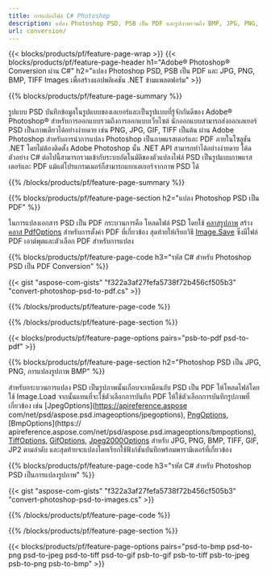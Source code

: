 ```yaml
---
title: การแปลงไฟล์ C# Photoshop
description: แปลง Photoshop PSD, PSB เป็น PDF และรูปภาพรวมถึง BMP, JPG, PNG, TIFF ด้วยรหัส C # สองสามบรรทัดผ่านไลบรารี .NET
url: conversion/
---
```


{{< blocks/products/pf/feature-page-wrap >}}
{{< blocks/products/pf/feature-page-header h1="Adobe® Photoshop® Conversion ผ่าน C#" h2="แปลง Photoshop PSD, PSB เป็น PDF และ JPG, PNG, BMP, TIFF Images เพื่อสร้างแอปพลิเคชัน .NET ข้ามแพลตฟอร์ม" >}}

{{% blocks/products/pf/feature-page-summary %}}

รูปแบบ PSD บันทึกข้อมูลในรูปแบบของเลเยอร์และเป็นรูปแบบที่รู้จักกันดีของ Adobe® Photoshop® สำหรับการออกแบบรวมถึงการออกแบบเว็บไซต์ นักออกแบบสามารถส่งออกเลเยอร์ PSD เป็นภาพเดียวได้อย่างง่ายดาย เช่น PNG, JPG, GIF, TIFF เป็นต้น ผ่าน Adobe Photoshop สำหรับการนำการแปลง Photoshop เป็นภาพแรสเตอร์และ PDF ภายในโซลูชัน .NET โดยไม่ต้องติดตั้ง Adobe Photoshop นั้น .NET API สามารถทำได้อย่างง่ายดาย โค้ดตัวอย่าง C# ต่อไปนี้สามารถรวมเข้ากับระบบอัตโนมัติของตัวแปลงไฟล์ PSD เป็นรูปแบบภาพแรสเตอร์และ PDF แม้แต่โปรแกรมเมอร์ก็สามารถแยกเลเยอร์จากภาพ PSD ได้


{{% /blocks/products/pf/feature-page-summary  %}}

{{% blocks/products/pf/feature-page-section  h2="แปลง Photoshop PSD เป็น PDF" %}}

ในการแปลงเอกสาร PSD เป็น PDF กระบวนการคือ โหลดไฟล์ PSD โดยใช้ [คลาสรูปภาพ](https://apireference.aspose.com/net/psd/aspose.psd/image) สร้าง [คลาส PdfOptions](https://apireference.aspose.com/net/psd/aspose.psd.imageoptions/pdfoptions) สำหรับการตั้งค่า PDF ที่เกี่ยวข้อง สุดท้ายให้เรียกวิธี [Image.Save](https://apireference.aspose.com/net/psd/aspose.psd.image/save/methods/3) ซึ่งมีไฟล์ PDF เอาต์พุตและตัวเลือก PDF สำหรับการแปลง

{{% blocks/products/pf/feature-page-code h3="รหัส C# สำหรับ Photoshop PSD เป็น PDF Conversion" %}}

{{< gist "aspose-com-gists" "f322a3af27fefa5738f72b456cf505b3" "convert-photoshop-psd-to-pdf.cs" >}}

{{% /blocks/products/pf/feature-page-code  %}}

{{% /blocks/products/pf/feature-page-section %}}

{{< blocks/products/pf/feature-page-options pairs="psb-to-pdf psd-to-pdf" >}}

{{% blocks/products/pf/feature-page-section  h2="Photoshop PSD เป็น JPG, PNG, การแปลงรูปภาพ BMP" %}}

สำหรับกระบวนการแปลง PSD เป็นรูปภาพนั้นเกือบจะเหมือนกับ PSD เป็น PDF ให้โหลดไฟล์โดยใช้ Image.Load จากนั้นแทนที่จะใช้ตัวเลือกการบันทึก PDF ให้ใช้ตัวเลือกการบันทึกรูปภาพที่เกี่ยวข้อง เช่น [JpegOptions](https://apireference.aspose com/net/psd/aspose.psd.imageoptions/jpegoptions), [PngOptions](https://apireference.aspose.com/net/psd/aspose.psd.imageoptions/pngoptions), [BmpOptions](https:// apireference.aspose.com/net/psd/aspose.psd.imageoptions/bmpoptions), [TiffOptions](https://apireference.aspose.com/net/psd/aspose.psd.imageoptions/tiffoptions), [GifOptions]( https://apireference.aspose.com/net/psd/aspose.psd.imageoptions/gifoptions), [Jpeg2000Options](https://apireference.aspose.com/net/psd/aspose.psd.imageoptions/jpeg2000options) สำหรับ JPG, PNG, BMP, TIFF, GIF, JP2 ตามลำดับ และสุดท้ายจะแปลงโดยเรียกใช้ฟังก์ชันบันทึกพร้อมพารามิเตอร์ที่เกี่ยวข้อง


{{% blocks/products/pf/feature-page-code h3="รหัส C# สำหรับ Photoshop PSD เป็นการแปลงรูปภาพ" %}}

{{< gist "aspose-com-gists" "f322a3af27fefa5738f72b456cf505b3" "convert-photoshop-psd-to-images.cs" >}}

{{% /blocks/products/pf/feature-page-code  %}}

{{% /blocks/products/pf/feature-page-section %}}

{{< blocks/products/pf/feature-page-options pairs="psd-to-bmp psd-to-png psd-to-jpeg psd-to-tiff psd-to-gif psb-to-gif psb-to-tiff psb-to-jpeg psb-to-png psb-to-bmp" >}}
